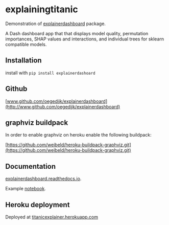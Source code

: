 # explainingtitanic
Demonstration of [explainerdashboard](http://www.github.com/oegedijk/explainerdashboard) package. 

A Dash dashboard app that that displays model quality, permutation importances, SHAP values and interactions, and individual trees for sklearn compatible models.

## Installation
install with `pip install explainerdashoard`

## Github

[www.github.com/oegedijk/explainerdashboard](http://www.github.com/oegedijk/explainerdashboard)

## graphviz buildpack

In order to enable graphviz on heroku enable the following buildpack:

[https://github.com/weibeld/heroku-buildpack-graphviz.git](https://github.com/weibeld/heroku-buildpack-graphviz.git)

## Documentation

[explainerdashboard.readthedocs.io](http://explainerdashboard.readthedocs.io).

Example [notebook](http://www.github.com/oegedijk/explainerdashboard/dashboard_examples.ipynb).

## Heroku deployment 

Deployed at [titanicexplainer.herokuapp.com](http://titanicexplainer.herokuapp.com)


